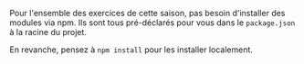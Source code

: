 Pour l'ensemble des exercices de cette saison, pas besoin d'installer des modules via npm.
Ils sont tous pré-déclarés pour vous dans le `package.json` à la racine du projet.

En revanche, pensez à `npm install` pour les installer localement.
